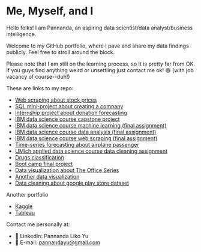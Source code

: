 # Me, Myself, and I
Hello folks! I am Pannanda, an aspiring data scientist/data analyst/business intelligence.

Welcome to my GitHub portfolio, where I pave and share my data findings publicly. Feel free to stroll around the block.

Please note that I am still on the learning process, so It is pretty far from OK. If you guys find anything weird or unsettling just contact me ok! 😄 (with job vacancy of course--duh!)

These are links to my repo:
- [Web scraping about stock prices](https://github.com/pannandayu/WebScrapingProject_StockPrice)
- [SQL mini-project about creating a company](https://github.com/pannandayu/SQLProject_FictionCompany)
- [Internship project about donation forecasting](https://github.com/pannandayu/InternshipProject_DonationForecasting)
- [IBM data science course capstone project](https://github.com/pannandayu/IBMDataScience_CapstoneProject)
- [IBM data science course machine learning (final assignment)](https://github.com/pannandayu/IBMDataScience_MachineLearning_FinalAssignment)
- [IBM data science course data analysis (final assignment)](https://github.com/pannandayu/IBMDataScience_DataAnalysis_FinalAssignment)
- [IBM data science course web scraping (final assignment)](https://github.com/pannandayu/IBMDataScience_WebScraping_FinalAssignment)
- [Time-series forecasting about airplane passenger](https://github.com/pannandayu/AirplanePassenger_TimeSeriesForecasting)
- [UMich applied data science course data cleaning assignment](https://github.com/pannandayu/DataCleaning_AppliedDataScience_Assignment3)
- [Drugs classification](https://github.com/pannandayu/MachineLearningClassification_Drugs)
- [Boot camp final project](https://github.com/pannandayu/MachineLearningClassification_PredictChurnRiskRate_HackerEarth)
- [Data visualization about The Office Series](https://github.com/pannandayu/DataVisualization_TheOffice)
- [Another data visualization](https://github.com/pannandayu/Simple_DataVisualization)
- [Data cleaning about google play store dataset](https://github.com/pannandayu/DataCleaning-Processing_GooglePlayStore)

Another portfolio
- [Kaggle](https://www.kaggle.com/pannandalikoyu/code)
- [Tableau](https://public.tableau.com/app/profile/pannanda)

Contact me personally at:
- 👨 LinkedIn: Pannanda Liko Yu
- 📧 E-mail: pannandayu@gmail.com

